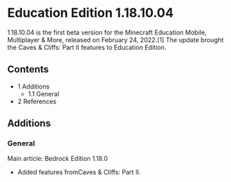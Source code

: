 # Education Edition 1.18.10.04
1.18.10.04 is the first beta version for the Minecraft Education Mobile, Multiplayer & More, released on February 24, 2022.[1] The update brought the Caves & Cliffs: Part II features to Education Edition.

## Contents
- 1 Additions
	- 1.1 General
- 2 References

## Additions
### General
Main article: Bedrock Edition 1.18.0
- Added features fromCaves & Cliffs: Part II.


